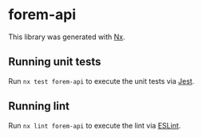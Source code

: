 # forem-api

This library was generated with [Nx](https://nx.dev).

## Running unit tests

Run `nx test forem-api` to execute the unit tests via [Jest](https://jestjs.io).

## Running lint

Run `nx lint forem-api` to execute the lint via [ESLint](https://eslint.org/).
